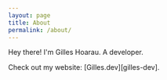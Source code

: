```yaml
---
layout: page
title: About
permalink: /about/
---
```


Hey there! I'm Gilles Hoarau. A developer.

Check out my website: [Gilles.dev][gilles-dev].
